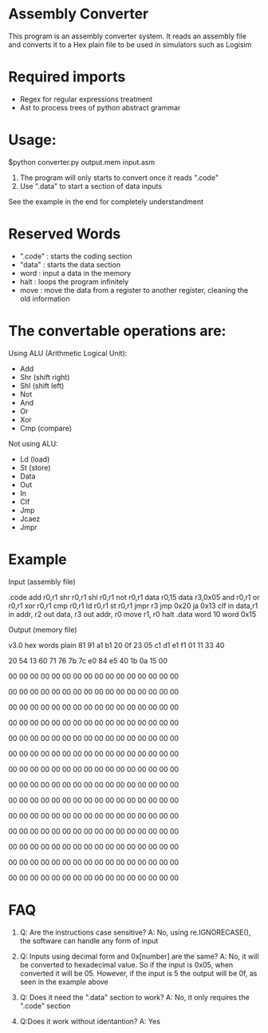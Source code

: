 # Assembly Converter
This program is an assembly converter system. It reads an assembly file and converts it to a Hex plain file to be used in simulators such as Logisim

# Required imports 
- Regex for regular expressions treatment
- Ast to process trees of python abstract grammar
 
# Usage:
$python converter.py output.mem input.asm

1. The program will only starts to convert once it reads ".code"
2. Use ".data" to start a section of data inputs

See the example in the end for completely understandment

# Reserved Words
- ".code" : starts the coding section
- "data" : starts the data section
- word : input a data in the memory
- halt : loops the program infinitely
- move : move the data from a register to another register, cleaning the old information
  
# The convertable operations are:
Using ALU (Arithmetic Logical Unit):
- Add
- Shr (shift right)
- Shl (shift left)
- Not
- And
- Or 
- Xor
- Cmp (compare)

Not using ALU:
- Ld (load)
- St (store)
- Data
- Out
- In
- Clf
- Jmp
- Jcaez
- Jmpr

# Example

Input (assembly file)

.code 
    add r0,r1
    shr r0,r1
    shl r0,r1
    not r0,r1
    data r0,15
    data r3,0x05
    and r0,r1
    or r0,r1
    xor r0,r1
    cmp r0,r1
    ld r0,r1
    st r0,r1
    jmpr r3
    jmp 0x20
    ja 0x13
    clf
    in data,r1 
    in addr, r2
    out data, r3
    out addr, r0
    move r1, r0
    halt
.data 
    word 10
    word 0x15

Output (memory file)

v3.0 hex words plain
81 91 a1 b1 20 0f 23 05 c1 d1 e1 f1 01 11 33 40 

20 54 13 60 71 76 7b 7c e0 84 e5 40 1b 0a 15 00 

00 00 00 00 00 00 00 00 00 00 00 00 00 00 00 00 

00 00 00 00 00 00 00 00 00 00 00 00 00 00 00 00 

00 00 00 00 00 00 00 00 00 00 00 00 00 00 00 00

00 00 00 00 00 00 00 00 00 00 00 00 00 00 00 00

00 00 00 00 00 00 00 00 00 00 00 00 00 00 00 00

00 00 00 00 00 00 00 00 00 00 00 00 00 00 00 00 

00 00 00 00 00 00 00 00 00 00 00 00 00 00 00 00

00 00 00 00 00 00 00 00 00 00 00 00 00 00 00 00

00 00 00 00 00 00 00 00 00 00 00 00 00 00 00 00 

00 00 00 00 00 00 00 00 00 00 00 00 00 00 00 00 

00 00 00 00 00 00 00 00 00 00 00 00 00 00 00 00

00 00 00 00 00 00 00 00 00 00 00 00 00 00 00 00 

00 00 00 00 00 00 00 00 00 00 00 00 00 00 00 00 

00 00 00 00 00 00 00 00 00 00 00 00 00 00 00 00 

# FAQ 
1. Q: Are the instructions case sensitive?
A: No, using re.IGNORECASE(), the software can handle any form of input

2. Q: Inputs using decimal form and 0x[number] are the same?
A: No, it will be converted to hexadecimal value. So if the input is 0x05, when converted it will be 05.
However, if the input is 5 the output will be 0f, as seen in the example above

3. Q: Does it need the ".data" section to work?
A: No, it only requires the ".code" section

4. Q:Does it work without identantion?
A: Yes
